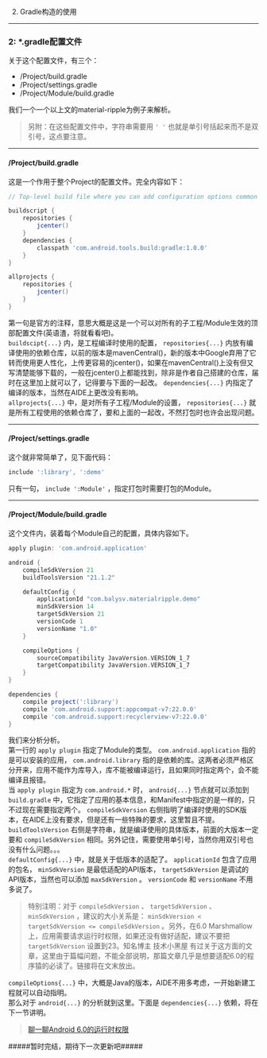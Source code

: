 2. Gradle构造的使用
-------
### 2: *.gradle配置文件  
关于这个配置文件，有三个：

- /Project/build.gradle
- /Project/settings.gradle
- /Project/Module/build.gradle

我们一个一个以上文的material-ripple为例子来解析。 
> 另附：在这些配置文件中，字符串需要用 `' '` 也就是单引号括起来而不是双引号，这点要注意。

**** 
#### /Project/build.gradle

这是一个作用于整个Project的配置文件。完全内容如下：
```groovy
// Top-level build file where you can add configuration options common to all sub-projects/modules.

buildscript {
    repositories {
        jcenter()
    }
    dependencies {
        classpath 'com.android.tools.build:gradle:1.0.0'
    }
}

allprojects {
    repositories {
        jcenter()
    }
}
```
第一句是官方的注释，意思大概是这是一个可以对所有的子工程/Module生效的顶部配置文件(英语渣，将就看看吧)。  
 `buildscipt{...}` 内，是工程编译时使用的配置， `repositories{...}` 内放有编译使用的依赖仓库，以前的版本是mavenCentral()，新的版本中Google弃用了它转而使用更人性化，上传更容易的jcenter()，如果在mavenCentral()上没有但又写清楚能够下载的，一般在jcenter()上都能找到，除非是作者自己搭建的仓库，届时在这里加上就可以了，记得要与下面的一起改。 `dependencies{...}` 内指定了编译的版本，当然在AIDE上更改没有影响。  
 `allprojects{...}` 中，是对所有子工程/Module的设置， `repositories{...}` 就是所有工程使用的依赖仓库了，要和上面的一起改，不然打包时也许会出现问题。  
****
#### /Project/settings.gradle

这个就非常简单了，见下面代码：
```groovy
include ':library', ':demo'
```
只有一句， `include ':Module'` ，指定打包时需要打包的Module。  
  
****
#### /Project/Module/build.gradle

这个文件内，装着每个Module自己的配置，具体内容如下。  
```groovy
apply plugin: 'com.android.application'

android {
    compileSdkVersion 21
    buildToolsVersion "21.1.2"

    defaultConfig {
        applicationId "com.balysv.materialripple.demo"
        minSdkVersion 14
        targetSdkVersion 21
        versionCode 1
        versionName "1.0"
    }

    compileOptions {
        sourceCompatibility JavaVersion.VERSION_1_7
        targetCompatibility JavaVersion.VERSION_1_7
    }
}

dependencies {
    compile project(':library')
    compile 'com.android.support:appcompat-v7:22.0.0'
    compile 'com.android.support:recyclerview-v7:22.0.0'
}
```
我们来分析分析。  
第一行的 `apply plugin` 指定了Module的类型。 `com.android.application` 指的是可以安装的应用， `com.android.library` 指的是依赖的库。这两者必须严格区分开来，应用不能作为库导入，库不能被编译运行，且如果同时指定两个，会不能编译且报错。  
当 `apply plugin` 指定为 `com.android.*` 时， `android{...}` 节点就可以添加到 `build.gradle` 中，它指定了应用的基本信息，和Manifest中指定的是一样的，只不过现在需要指定两个。 `compileSdkVersion` 右侧指明了编译时使用的SDK版本，在AIDE上没有要求，但是还有一些特殊的要求，这里暂且不提。 `buildToolsVersion` 右侧是字符串，就是编译使用的具体版本，前面的大版本一定要和 `compileSdkVersion` 相同。另外记住，需要使用单引号，当然你用双引号也没有什么问题。。。  
 `defaultConfig{...}` 中，就是关于低版本的适配了。 `applicationId` 包含了应用的包名， `minSdkVersion` 是最低适配的API版本， `targetSdkVersion` 是调试的API版本，当然也可以添加 `maxSdkVersion` 。 `versionCode` 和 `versionName` 不用多说了。
> 特别注明：对于 `compileSdkVersion` 、 `targetSdkVersion` 、 `minSdkVersion` ，建议的大小关系是： `minSdkVersion < targetSdkVersion <= compileSdkVersion` 。另外，在6.0 Marshmallow上，应用需要请求运行时权限，如果还没有做好适配，建议不要把 `targetSdkVersion` 设置到23。知名博主 技术小黑屋 有过关于这方面的文章，这里由于篇幅问题，不能全部说明，那篇文章几乎是想要适配6.0的程序猿的必读了。链接将在文末放出。  

 `compileOptions{...}` 中，大概是Java的版本，AIDE不用多考虑，一开始新建工程就可以自动指明。  
那么对于 `android{...}` 的分析就到这里。下面是 `dependencies{...}` 依赖，将在下一节讲明。  

> [ 聊一聊Android 6.0的运行时权限 ](http://droidyue.com/blog/2016/01/17/understanding-marshmallow-runtime-permission/)
 
#####暂时完结，期待下一次更新吧#####
